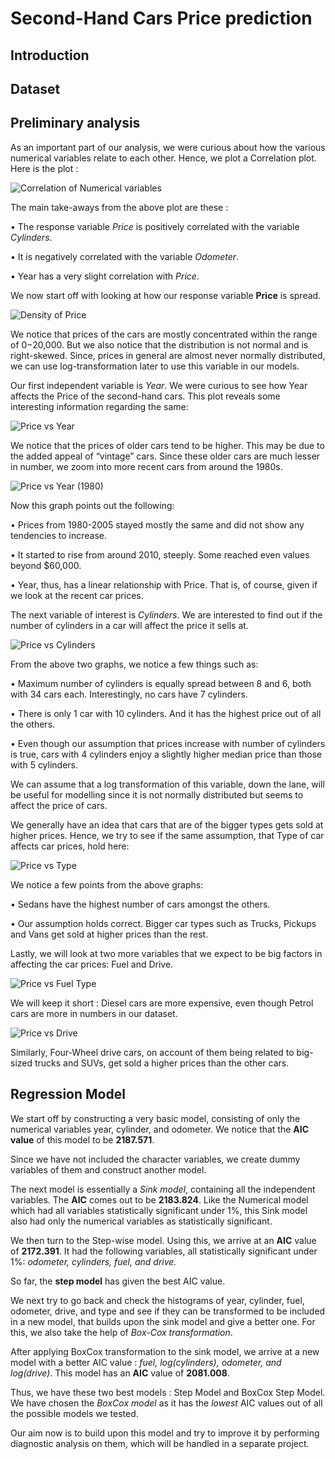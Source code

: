 # Second-Hand Cars Price prediction

## Introduction

## Dataset

## Preliminary analysis
As an important part of our analysis, we were curious about how the various numerical variables relate to each other. Hence, we plot a Correlation plot. Here is the plot :

![Correlation of Numerical variables](/Plots/Corr-1.png)

The main take-aways from the above plot are these :

• The response variable *Price* is positively correlated with the variable *Cylinders*.

• It is negatively correlated with the variable *Odometer*.

• Year has a very slight correlation with *Price*.

We now start off with looking at how our response variable **Price** is spread.

![Density of Price](/Plots/Price.png)

We notice that prices of the cars are mostly concentrated within the range of $0-$20,000. But we also notice that the distribution is not normal and is right-skewed. Since, prices in general are almost never normally distributed, we can use log-transformation later to use this variable in our models.

Our first independent variable is *Year*. We were curious to see how Year affects the Price of the second-hand cars. This plot reveals some interesting information regarding the same:

![Price vs Year](/Plots/PriceVsYear.png)

We notice that the prices of older cars tend to be higher. This may be due to the added appeal of “vintage” cars.
Since these older cars are much lesser in number, we zoom into more recent cars from around the 1980s.

![Price vs Year (1980)](/Plots/PriceVsYear80.png)

Now this graph points out the following:

• Prices from 1980-2005 stayed mostly the same and did not show any tendencies to increase.

• It started to rise from around 2010, steeply. Some reached even values beyond $60,000.

• Year, thus, has a linear relationship with Price. That is, of course, given if we look at the
recent car prices.

The next variable of interest is *Cylinders*. We are interested to find out if the number of cylinders in a car will affect the price it sells at.

![Price vs Cylinders](/Plots/CylVsPrice.png)

From the above two graphs, we notice a few things such as:

• Maximum number of cylinders is equally spread between 8 and 6, both with 34 cars each. Interestingly, no cars have 7 cylinders.

• There is only 1 car with 10 cylinders. And it has the highest price out of all the others.

• Even though our assumption that prices increase with number of cylinders is true, cars with 4
cylinders enjoy a slightly higher median price than those with 5 cylinders.

We can assume that a log transformation of this variable, down the lane, will be useful for modelling since it is not normally distributed but seems to affect the price of cars.

We generally have an idea that cars that are of the bigger types gets sold at higher prices. Hence, we try to see if the same assumption, that Type of car affects car prices, hold here:

![Price vs Type](/Plots/TypeVsPrice.png)

We notice a few points from the above graphs:

• Sedans have the highest number of cars amongst the others.

• Our assumption holds correct. Bigger car types such as Trucks, Pickups and Vans get sold at
higher prices than the rest.

Lastly, we will look at two more variables that we expect to be big factors in affecting the car prices:
Fuel and Drive.

![Price vs Fuel Type](/Plots/FuelVsPrice.png)

We will keep it short : Diesel cars are more expensive, even though Petrol cars are more in numbers in our dataset.

![Price vs Drive](/Plots/DriveVsPrice.png)

Similarly, Four-Wheel drive cars, on account of them being related to big-sized trucks and SUVs, get sold a higher prices than the other cars.

## Regression Model

We start off by constructing a very basic model, consisting of only the numerical variables year, cylinder, and odometer. We notice that the **AIC value** of this model to be **2187.571**.

Since we have not included the character variables, we create dummy variables of them and construct another model.

The next model is essentially a *Sink model*, containing all the independent variables. The **AIC** comes out to be **2183.824**. Like the Numerical model which had all variables statistically significant under 1%, this Sink model also had only the numerical variables as statistically significant.

We then turn to the Step-wise model. Using this, we arrive at an **AIC** value of **2172.391**. It had the following variables, all statistically significant under 1%: *odometer, cylinders, fuel, and drive.*

So far, the **step model** has given the best AIC value.

We next try to go back and check the histograms of year, cylinder, fuel, odometer, drive, and type and see if they can be transformed to be included in a new model, that builds upon the sink model and give a better one. For this, we also take the help of *Box-Cox transformation*.

After applying BoxCox transformation to the sink model, we arrive at a new model with a better AIC value : *fuel, log(cylinders), odometer, and log(drive)*. This model has an **AIC** value of **2081.008**.

Thus, we have these two best models : Step Model and BoxCox Step Model.
We have chosen the *BoxCox model* as it has the *lowest* AIC values out of all the possible models we tested.

Our aim now is to build upon this model and try to improve it by performing diagnostic analysis on them, which will be handled in a separate project.







